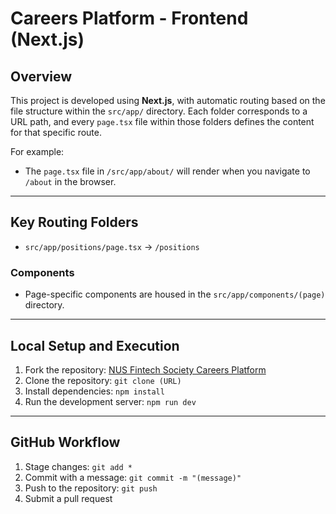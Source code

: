# Careers Platform - Frontend (Next.js)

## Overview

This project is developed using **Next.js**, with automatic routing based on the file structure within the `src/app/` directory. Each folder corresponds to a URL path, and every `page.tsx` file within those folders defines the content for that specific route.

For example:
- The `page.tsx` file in `/src/app/about/` will render when you navigate to `/about` in the browser.

---

## Key Routing Folders

- `src/app/positions/page.tsx` → `/positions`

### Components

- Page-specific components are housed in the `src/app/components/(page)` directory.

---

## Local Setup and Execution

1. Fork the repository: [NUS Fintech Society Careers Platform](https://github.com/NUS-Fintech-Society/SD_Careers_Platform)
2. Clone the repository: `git clone (URL)`
3. Install dependencies: `npm install`
4. Run the development server: `npm run dev`

---

## GitHub Workflow

1. Stage changes: `git add *`
2. Commit with a message: `git commit -m "(message)"`
3. Push to the repository: `git push`
4. Submit a pull request
